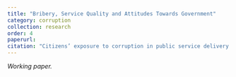 ```yaml
---
title: "Bribery, Service Quality and Attitudes Towards Government"
category: corruption
collection: research
order: 4
paperurl: 
citation: "Citizens’ exposure to corruption in public service delivery has hitherto been associated with negative attitudes towards government. This paper argues that the two components of corruption experiences, namely whether a payment is required and whether an illegal advantage is granted, affect citizen’s perceptions of state capacity in different ways. The act of paying a public official informs a citizen of the state’s inability to prevent its workers from engaging in corruption. In contrast, the experience of obtaining illegal advantages from public officials informs a citizen of the state’s ability to provide expedited service delivery. To test the implications of this argument, I rely on data from a large household survey conducted in Guatemala. The findings show that, experiencing extortion by public officials has a negative effect on individuals’ perceptions of the government’s capacity to provide services. Furthermore, exposure to illegal advantages obtained through favor exchanges positively impacts perceptions of state capacity, while bribery, defined as an exchange of money for access to illegal advantages, has no effect on such perceptions."
---
```


*Working paper.*